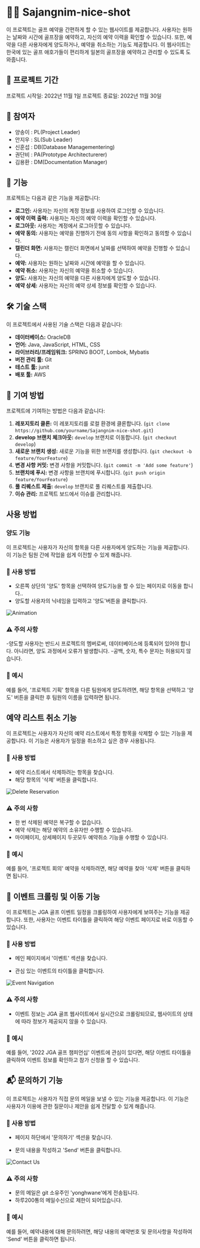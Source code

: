 # 🏌️‍♂️ Sajangnim-nice-shot
이 프로젝트는 골프 예약을 간편하게 할 수 있는 웹사이트를 제공합니다. 사용자는 원하는 날짜와 시간에 골프장을 예약하고, 자신의 예약 이력을 확인할 수 있습니다. 또한, 예약을 다른 사용자에게 양도하거나, 예약을 취소하는 기능도 제공합니다. 이 웹사이트는 한국에 있는 골프 애호가들이 편리하게 일본의 골프장을 예약하고 관리할 수 있도록 도와줍니다.

## 📅 프로젝트 기간

프로젝트 시작일: 2022년 11월 1일
프로젝트 종료일: 2022년 11월 30일

## 👥 참여자

- 양송이 : PL(Project Leader)
- 안지우 : SL(Sub Leader)
- 신훈섭 : DB(Database Managementering)
- 권단비 : PA(Prototype Architecturerer)
- 김용환 : DM(Documentation Manager)

## 🚀 기능

프로젝트는 다음과 같은 기능을 제공합니다:

- **로그인:** 사용자는 자신의 계정 정보를 사용하여 로그인할 수 있습니다.
- **예약 이력 출력:** 사용자는 자신의 예약 이력을 확인할 수 있습니다.
- **로그아웃:** 사용자는 계정에서 로그아웃할 수 있습니다.
- **예약 동의:** 사용자는 예약을 진행하기 전에 동의 사항을 확인하고 동의할 수 있습니다.
- **캘린더 화면:** 사용자는 캘린더 화면에서 날짜를 선택하여 예약을 진행할 수 있습니다.
- **예약:** 사용자는 원하는 날짜와 시간에 예약을 할 수 있습니다.
- **예약 취소:** 사용자는 자신의 예약을 취소할 수 있습니다.
- **양도:** 사용자는 자신의 예약을 다른 사용자에게 양도할 수 있습니다.
- **예약 상세:** 사용자는 자신의 예약 상세 정보를 확인할 수 있습니다.

## 🛠️ 기술 스택

이 프로젝트에서 사용된 기술 스택은 다음과 같습니다:

- **데이터베이스:** OracleDB
- **언어:** Java, JavaScript, HTML, CSS
- **라이브러리/프레임워크:**  SPRING BOOT, Lombok, Mybatis
- **버전 관리 툴:** Git
- **테스트 툴:** junit
- **배포 툴:** AWS

## 🤝 기여 방법

프로젝트에 기여하는 방법은 다음과 같습니다:

1. **레포지토리 클론:** 이 레포지토리를 로컬 환경에 클론합니다. (`git clone https://github.com/yourname/Sajangnim-nice-shot.git`)
2. **develop 브랜치 체크아웃:** `develop` 브랜치로 이동합니다. (`git checkout develop`)
3. **새로운 브랜치 생성:** 새로운 기능을 위한 브랜치를 생성합니다. (`git checkout -b feature/YourFeature`)
4. **변경 사항 커밋:** 변경 사항을 커밋합니다. (`git commit -m 'Add some feature'`)
5. **브랜치에 푸시:** 변경 사항을 브랜치에 푸시합니다. (`git push origin feature/YourFeature`)
6. **풀 리퀘스트 제출:** `develop` 브랜치로 풀 리퀘스트를 제출합니다.
7. **이슈 관리:** 프로젝트 보드에서 이슈를 관리합니다.


## 사용 방법
### 양도 기능

이 프로젝트는 사용자가 자신의 항목을 다른 사용자에게 양도하는 기능을 제공합니다. 이 기능은 팀원 간에 작업을 쉽게 이전할 수 있게 해줍니다.

### 📝 사용 방법

- 오른쪽 상단의 '양도' 항목을 선택하여 양도기능을 할 수 있는 페이지로 이동을 합니다..
- 양도할 사용자의 닉네임을 입력하고 '양도'버튼을 클릭합니다.

![Animation](https://github.com/yonghwane/Sajangnim-nice-shot/blob/main/src/main/resources/static/img/Transfer.gif)
### ⚠️ 주의 사항

-양도할 사용자는 반드시 프로젝트의 멤버로써, 데이터베이스에 등록되어 있어야 합니다. 아니라면, 양도 과정에서 오류가 발생합니다.
-공백, 숫자, 특수 문자는 허용되지 않습니다.

### 📖 예시

예를 들어, '프로젝트 기획' 항목을 다른 팀원에게 양도하려면, 해당 항목을 선택하고 '양도' 버튼을 클릭한 후 팀원의 이름을 입력하면 됩니다.

##  예약 리스트 취소 기능

이 프로젝트는 사용자가 자신의 예약 리스트에서 특정 항목을 삭제할 수 있는 기능을 제공합니다. 이 기능은 사용자가 일정을 취소하고 싶은 경우 사용됩니다.

### 📝 사용 방법

- 예약 리스트에서 삭제하려는 항목을 찾습니다.
- 해당 항목의 '삭제' 버튼을 클릭합니다.

![Delete Reservation](https://github.com/yonghwane/Sajangnim-nice-shot/blob/main/src/main/resources/static/img/Cancle.gif)

### ⚠️ 주의 사항

- 한 번 삭제된 예약은 복구할 수 없습니다.
- 예약 삭제는 해당 예약의 소유자만 수행할 수 있습니다.
- 마이페이지, 상세페이지 두곳모두 예약취소 기능을 수행할 수 있습니다.

### 📖 예시

예를 들어, '프로젝트 회의' 예약을 삭제하려면, 해당 예약을 찾아 '삭제' 버튼을 클릭하면 됩니다.


## 📅 이벤트 크롤링 및 이동 기능

이 프로젝트는 JGA 골프 이벤트 일정을 크롤링하여 사용자에게 보여주는 기능을 제공합니다. 또한, 사용자는 이벤트 타이틀을 클릭하여 해당 이벤트 페이지로 바로 이동할 수 있습니다.

### 📝 사용 방법

- 메인 페이지에서 '이벤트' 섹션을 찾습니다.

- 관심 있는 이벤트의 타이틀을 클릭합니다.

![Event Navigation](https://github.com/yonghwane/Sajangnim-nice-shot/blob/main/src/main/resources/static/img/eventPage.gif)

### ⚠️ 주의 사항

- 이벤트 정보는 JGA 골프 웹사이트에서 실시간으로 크롤링되므로, 웹사이트의 상태에 따라 정보가 제공되지 않을 수 있습니다.

### 📖 예시

예를 들어, '2022 JGA 골프 챔피언십' 이벤트에 관심이 있다면, 해당 이벤트 타이틀을 클릭하여 이벤트 정보를 확인하고 참가 신청을 할 수 있습니다.



## 📬 문의하기 기능

이 프로젝트는 사용자가 직접 문의 메일을 보낼 수 있는 기능을 제공합니다. 이 기능은 사용자가 이용에 관한 질문이나 제안을 쉽게 전달할 수 있게 해줍니다.

### 📝 사용 방법

- 페이지 하단에서 '문의하기' 섹션을 찾습니다.

- 문의 내용을 작성하고 'Send' 버튼을 클릭합니다.

![Contact Us](https://github.com/yonghwane/Sajangnim-nice-shot/blob/main/src/main/resources/static/img/inquire-detail.jpg)

### ⚠️ 주의 사항

- 문의 메일은 git 소유주인 'yonghwane'에게 전송됩니다.
- 하루200통의 메일수신으로 제한이 되어있습니다.
  

### 📖 예시

예를 들어, 예약내용에 대해 문의하려면, 해당 내용의 예약번호 및 문의사항을 작성하여 'Send' 버튼을 클릭하면 됩니다.
